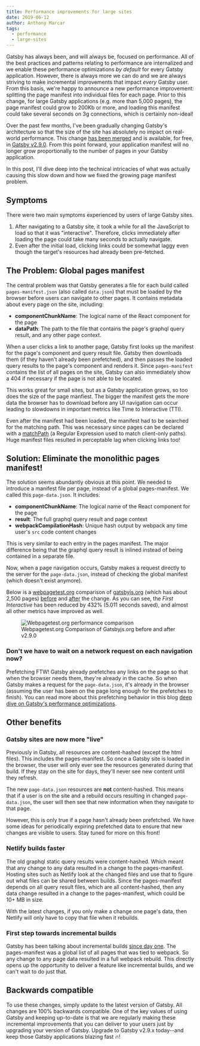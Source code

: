 ```yaml
---
title: Performance improvements for large sites
date: 2019-06-12
author: Anthony Marcar
tags:
  - performance
  - large-sites
---
```


Gatsby has always been, and will always be, focused on performance. All of the best practices and patterns relating to performance are internalized and we enable these performance optimizations _by default_ for every Gatsby application. However, there is always more we can do and we are always striving to make incremental improvements that impact _every_ Gatsby user. From this basis, we're happy to announce a new performance improvement: splitting the page manifest into individual files for each page. Prior to this change, for large Gatsby applications (e.g. more than 5,000 pages), the page manifest could grow to 200Kb or more, and loading this manifest could take several seconds on 3g connections, which is certainly non-ideal!

Over the past few months, I've been gradually changing Gatsby's architecture so that the size of the site has absolutely no impact on real-world performance. This change [has been merged](https://github.com/gatsbyjs/gatsby/pull/14359#event-2402986461) and is available, for free, in [Gatsby v2.9.0](https://www.npmjs.com/package/gatsby/v/2.9.0). From this point forward, your application manifest will no longer grow proportionally to the number of pages in your Gatsby application.

In this post, I'll dive deep into the technical intricacies of what was actually causing this slow down and how we fixed the growing page manifest problem.

## Symptoms

There were two main symptoms experienced by users of large Gatsby sites.

1. After navigating to a Gatsby site, it took a while for all the JavaScript to load so that it was "interactive". Therefore, clicks immediately after loading the page could take many seconds to actually navigate.
1. Even after the initial load, clicking links could be somewhat laggy even though the target's resources had already been pre-fetched.

## The Problem: Global pages manifest

The central problem was that Gatsby generates a file for each build called `pages-manifest.json` (also called `data.json`) that must be loaded by the browser before users can navigate to other pages. It contains metadata about every page on the site, including:

- **componentChunkName**: The logical name of the React component for the page
- **dataPath**: The path to the file that contains the page's graphql query result, and any other page context.

When a user clicks a link to another page, Gatsby first looks up the manifest for the page's component and query result file. Gatsby then downloads them (if they haven't already been prefetched), and then passes the loaded query results to the page's component and renders it. Since `pages-manifest` contains the list of all pages on the site, Gatsby can also immediately show a 404 if necessary if the page is not able to be located.

This works great for small sites, but as a Gatsby application grows, so too does the size of the page manfiest. The bigger the manifest gets the more data the browser has to download before any UI navigation can occur leading to slowdowns in important metrics like Time to Interactive (TTI).

Even after the manifest had been loaded, the manifest had to be searched for the matching path. This was necessary since pages can be declared with a [matchPath](https://www.gatsbyjs.org/docs/gatsby-internals-terminology/#matchpath) (a Regular Expression used to match client-only paths). Huge manifest files resulted in perceptable lag when clicking links too!

## Solution: Eliminate the monolithic pages manifest!

The solution seems abundantly obvious at this point. We needed to introduce a manifest file per page, instead of a global pages-manifest. We called this `page-data.json`. It includes:

- **componentChunkName**: The logical name of the React component for the page
- **result**: The full graphql query result and page context
- **webpackCompilationHash**: Unique hash output by webpack any time user's `src` code content changes

This is very similar to each entry in the pages manifest. The major difference being that the graphql query result is inlined instead of being contained in a separate file.

Now, when a page navigation occurs, Gatsby makes a request directly to the server for the `page-data.json`, instead of checking the global manifest (which doesn't exist anymore).

Below is a [webpagetest.org](https://www.webpagetest.org/) comparison of [gatsbyjs.org](https://www.gatsbyjs.org/) (which has about 2,500 pages) [before](https://www.webpagetest.org/result/190530_4Y_26c37e9fa44cdeef1617d2861ee6927e/) and [after](https://www.webpagetest.org/result/190530_7J_5f0c238b0658ed9de9aa7ed30b5538e6/) the change. As you can see, the _First Interactive_ has been reduced by 432% (5.011 seconds saved), and almost all other metrics have improved as well.

<figure>
  <img alt="Webpagetest.org performance comparison" src="./comparison.png" />
  <figcaption>
    Webpagetest.org Comparison of Gatsbyjs.org before and after v2.9.0
  </figcaption>
</figure>

### Don't we have to wait on a network request on each navigation now?

Prefetching FTW! Gatsby already prefetches any links on the page so that when the browser needs them, they're already in the cache. So when Gatsby makes a request for the `page-data.json`, it's already in the browser (assuming the user has been on the page long enough for the prefetches to finish). You can read more about this prefetching behavior in this blog [deep dive on Gatsby's performance optimizations](/blog/2019-04-02-behind-the-scenes-what-makes-gatsby-great/#gatsby-link-and-link-relprefetch).

## Other benefits

### Gatsby sites are now more "live"

Previously in Gatsby, all resources are content-hashed (except the html files). This includes the pages-manifest. So once a Gatsby site is loaded in the browser, the user will only ever see the resources generated during that build. If they stay on the site for days, they'll never see new content until they refresh.

The new `page-data.json` resources are **not** content-hashed. This means that if a user is on the site and a rebuild occurs resulting in changed `page-data.json`, the user will then see that new information when they navigate to that page.

However, this is only true if a page hasn't already been prefetched. We have some ideas for periodically expiring prefetched data to ensure that new changes are visible to users. Stay tuned for more on this front!

### Netlify builds faster

The old graphql static query results were content-hashed. Which meant that any change to any data resulted in a change to the pages-manifest. Hosting sites such as Netlify look at the changed files and use that to figure out what files can be shared between builds. Since the pages-manifest depends on all query result files, which are all content-hashed, then any data change resulted in a change to the pages-manifest, which could be 10+ MB in size.

With the latest changes, if you only make a change one page's data, then Netlify will only have to copy that file when it rebuilds.

### First step towards incremental builds

Gatsby has been talking about incremental builds [since day one](/blog/2018-05-24-launching-new-gatsby-company/#rebuild-gatsby-on-a-stream-processing-architecture-to-eliminate-the-build-step). The pages-manifest was a global list of all pages that was tied to webpack. So any change to any page data resulted in a full webpack rebuild. This directly opens up the opportunity to deliver a feature like incremental builds, and we can't wait to do just that.

## Backwards compatible

To use these changes, simply update to the latest version of Gatsby. All changes are 100% backwards compatible. One of the key values of using Gatsby and keeping up-to-date is that we are regularly making these incremental improvements that you can deliver to your users just by upgrading your version of Gatsby. Upgrade to Gatsby v2.9.x today--and keep those Gatsby applications blazing fast 🔥!
